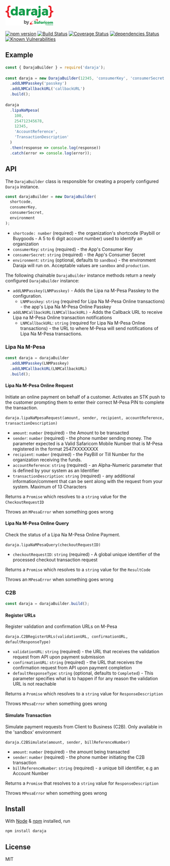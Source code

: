 ![Daraja Logo](/img/daraja.png)

[![npm version](https://badge.fury.io/js/daraja.svg)](https://badge.fury.io/js/daraja)
[![Build Status](https://travis-ci.com/austinewuncler/daraja.svg?branch=master)](https://travis-ci.com/austinewuncler/daraja)
[![Coverage Status](https://coveralls.io/repos/github/austinewuncler/daraja/badge.svg?branch=master)](https://coveralls.io/github/austinewuncler/daraja?branch=master)
[![dependencies Status](https://david-dm.org/austinewuncler/daraja/status.svg)](https://david-dm.org/austinewuncler/daraja)
[![Known Vulnerabilities](https://snyk.io/test/github/austinewuncler/daraja/badge.svg)](https://snyk.io/test/github/austinewuncler/daraja)

## Example

```javascript
const { DarajaBuilder } = require('daraja');

const daraja = new DarajaBuilder(12345, 'consumerKey', 'consumerSecret')
  .addLNMPasskey('passkey')
  .addLNMCallbackURL('callbackURL')
  .build();

daraja
  .lipaNaMpesa(
    100,
    254712345678,
    12345,
    'AccountReference',
    'TransactionDescription'
  )
  .then(response => console.log(response))
  .catch(error => console.log(error));
```

## API

The `DarajaBuilder` class is responsible for creating a properly configured `Daraja` instance.

```javascript
const darajaBuilder = new DarajaBuilder(
  shortcode,
  consumerKey,
  consumerSecret,
  environment
);
```

- `shortcode: number` (required) - the organization's shortcode (Paybill or Buygoods - A 5 to 6 digit account number) used to identify an organization
- `consumerKey`: `string` (required) - the App's Consumer Key
- `consumerSecret`: `string` (required) - the App's Consumer Secret
- `environment`: `string` (optional, defaults to `sandbox`) - the environment Daraja will run on. Acceptable values are `sandbox` and `production`.

The following chainable `DarajaBuilder` instance methods return a newly configured `DarajaBuilder` instance:

- `addLNMPasskey(LNMPasskey)` - Adds the Lipa na M-Pesa Passkey to the configuration.
  - `LNMPasskey`: `string` (required for Lipa Na M-Pesa Online transactions) - the app's Lipa Na M-Pesa Online Passkey
- `addLNMCallbackURL(LNMCallbackURL)` - Adds the Callback URL to receive Lipa na M-Pesa Online transaction notifications
  - `LNMCallbackURL`: `string` (required for Lipa Na M-Pesa Online transactions) - the URL to where M-Pesa will send notifications of Lipa Na M-Pesa transactions.

### Lipa Na M-Pesa

```javascript
const daraja = darajaBuilder
  .addLNMPasskey(LNMPasskey)
  .addLNMCallbackURL(LNMCallbackURL)
  .build();
```

#### Lipa Na M-Pesa Online Request

Initiate an online payment on behalf of a customer. Activates an STK push to the customer prompting them to enter their correct M-Pesa PIN to complete the transaction.

`daraja.lipaNaMpesaRequest(amount, sender, recipient, accountReference, transactionDescription)`

- `amount`: `number` (required) - the Amount to be transacted
- `sender`: `number` (required) - the phone number sending money. The parameter expected is a Valid Safaricom Mobile Number that is M-Pesa registered in the format 2547XXXXXXXX
- `recipient`: `number` (required) - the PayBill or Till Number for the organization receiving the funds.
- `accountReference`: `string` (required) - an Alpha-Numeric parameter that is defined by your system as an Identifier
- `transactionDescription`: `string` (required) - any additional information/comment that can be sent along with the request from your system. Maximum of 13 Characters

Returns a `Promise` which resolves to a `string` value for the `CheckoutRequestID`

Throws an `MPesaError` when something goes wrong

#### Lipa Na M-Pesa Online Query

Check the status of a Lipa Na M-Pesa Online Payment.

`daraja.lipaNaMPesaQuery(checkoutRequestID)`

- `checkoutRequestID`: `string` (required) - A global unique identifier of the processed checkout transaction request

Returns a `Promise` which resolves to a `string` value for the `ResultCode`

Throws an `MPesaError` when something goes wrong

### C2B

```javascript
const daraja = darajaBuilder.build();
```

#### Register URLs

Register validation and confirmation URLs on M-Pesa

`daraja.C2BRegisterURLs(validationURL, confirmationURL, defaultResponseType)`

- `validationURL`: `string` (required) - the URL that receives the validation request from API upon payment submission
- `confirmationURL`: `string` (required) - the URL that receives the confirmation request from API upon payment completion
- `defaultResponseType`: `string` (optional, defaults to `Completed`) - This parameter specifies what is to happen if for any reason the validation URL is not reachable

Returns a `Promise` which resolves to a `string` value for `ResponseDescription`

Throws `MPesaError` when something goes wrong

#### Simulate Transaction

Simulate payment requests from Client to Business (C2B). Only available in the 'sandbox' environment

`daraja.C2BSimulate(amount, sender, billReferenceNumber)`

- `amount`: `number` (required) - the amount being transacted
- `sender`: `number` (required) - the phone number initiating the C2B transaction
- `billReferenceNumber`: `string` (required) - a unique bill identifier, e.g an Account Number

Returns a `Promise` that resolves to a `string` value for `ResponseDescription`

Throws `MPesaError` when something goes wrong

## Install

With [Node](https://nodejs.org/en/) & [npm](https://npmjs.org/) installed, run

```sh
npm install daraja
```

## License

MIT
